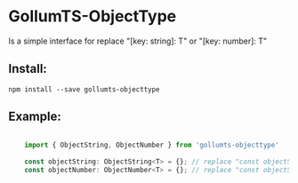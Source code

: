 # GollumTS-ObjectType

Is a simple interface for replace "[key: string]: T" or "[key: number]: T"

## Install:

```
npm install --save gollumts-objecttype
```

## Example:

```typescript
	
	import { ObjectString, ObjectNumber } from 'gollumts-objecttype'
	
	const objectString: ObjectString<T> = {}; // replace "const objectString: [key: string]: T = {};"
	const objectNumber: ObjectNumber<T> = {}; // replace "const objectString: [key: number]: T = {};"
	
```